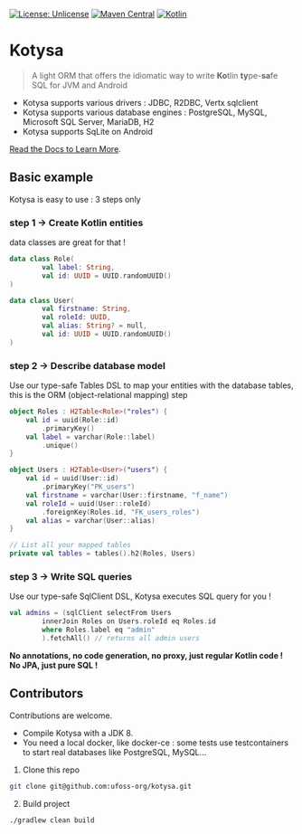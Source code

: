 [![License: Unlicense](https://img.shields.io/github/license/ufoss-org/kotysa)](http://unlicense.org/)
[![Maven Central](https://img.shields.io/maven-central/v/org.ufoss.kotysa/kotysa-core)](https://search.maven.org/artifact/org.ufoss.kotysa/kotysa-core)
[![Kotlin](https://img.shields.io/badge/kotlin-1.7.20-blue.svg?logo=kotlin)](http://kotlinlang.org)

# Kotysa

> A light ORM that offers the idiomatic way to write **Ko**tlin **ty**pe-**sa**fe SQL for JVM and Android

- Kotysa supports various drivers : JDBC, R2DBC, Vertx sqlclient
- Kotysa supports various database engines : PostgreSQL, MySQL, Microsoft SQL Server, MariaDB, H2
- Kotysa supports SqLite on Android

[Read the Docs to Learn More](https://ufoss.org/kotysa/kotysa.html).

## Basic example

Kotysa is easy to use : 3 steps only

### step 1 -> Create Kotlin entities

data classes are great for that !

```kotlin
data class Role(
        val label: String,
        val id: UUID = UUID.randomUUID()
)

data class User(
        val firstname: String,
        val roleId: UUID,
        val alias: String? = null,
        val id: UUID = UUID.randomUUID()
)
```

### step 2 -> Describe database model

Use our type-safe Tables DSL to map your entities with the database tables,
this is the ORM (object-relational mapping) step

```kotlin
object Roles : H2Table<Role>("roles") {
    val id = uuid(Role::id)
        .primaryKey()
    val label = varchar(Role::label)
        .unique()
}

object Users : H2Table<User>("users") {
    val id = uuid(User::id)
        .primaryKey("PK_users")
    val firstname = varchar(User::firstname, "f_name")
    val roleId = uuid(User::roleId)
        .foreignKey(Roles.id, "FK_users_roles")
    val alias = varchar(User::alias)
}

// List all your mapped tables
private val tables = tables().h2(Roles, Users)
```

### step 3 -> Write SQL queries

Use our type-safe SqlClient DSL, Kotysa executes SQL query for you !

```kotlin
val admins = (sqlClient selectFrom Users
        innerJoin Roles on Users.roleId eq Roles.id
        where Roles.label eq "admin"
        ).fetchAll() // returns all admin users
```

**No annotations, no code generation, no proxy, just regular Kotlin code ! No JPA, just pure SQL !**

## Contributors

Contributions are welcome.

* Compile Kotysa with a JDK 8.
* You need a local docker, like docker-ce : some tests use testcontainers to start real databases like PostgreSQL, MySQL...

1. Clone this repo

```bash
git clone git@github.com:ufoss-org/kotysa.git
```

2. Build project

```bash
./gradlew clean build
```
